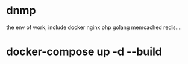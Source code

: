 # dnmp
the env of work, include docker nginx php golang memcached redis....

# docker-compose up -d --build
